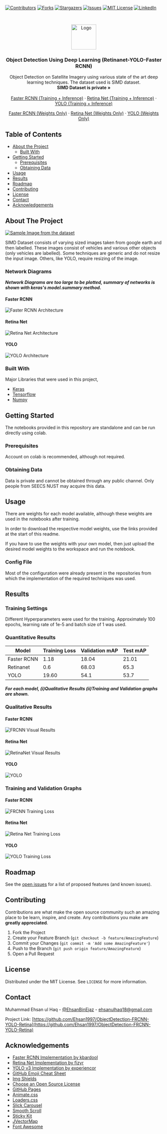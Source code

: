<!-- PROJECT SHIELDS -->
<!--
*** I'm using markdown "reference style" links for readability.
*** Reference links are enclosed in brackets [ ] instead of parentheses ( ).
*** See the bottom of this document for the declaration of the reference variables
*** for contributors-url, forks-url, etc. This is an optional, concise syntax you may use.
*** https://www.markdownguide.org/basic-syntax/#reference-style-links
-->
[![Contributors][contributors-shield]][contributors-url]
[![Forks][forks-shield]][forks-url]
[![Stargazers][stars-shield]][stars-url]
[![Issues][issues-shield]][issues-url]
[![MIT License][license-shield]][license-url]
[![LinkedIn][linkedin-shield]][linkedin-url]



<!-- PROJECT LOGO -->
<br />
<p align="center">
  <a href="https://github.com/Ehsan1997/ImageSegmentation-UNET-DeepLab-SegNet">
    <img src="https://coloradoengineering.com/wp-content/uploads/2017/09/Computer-Vision-and-Machine-Learning.png" alt="Logo" width="80" height="80">
  </a>

  <h3 align="center">Object Detection Using Deep Learning (Retinanet-YOLO-Faster RCNN)</h3>

  <p align="center">
    Object Detection on Satellite Imagery using various state of the art deep learning techniques. The dataset used is SIMD dataset.
    <br />
    <strong>SIMD Dataset is private »</strong>
    <br />
    <br />
    <a href="https://github.com/Ehsan1997/ObjectDetection-FRCNN-YOLO-Retina/blob/master/FasterRCNN.ipynb">Faster RCNN (Training + Inference)</a>
    ·
    <a href="https://github.com/Ehsan1997/ObjectDetection-FRCNN-YOLO-Retina/blob/master/Retinanet.ipynb">Retina Net (Training + Inference)</a>
    ·
    <a href="https://github.com/Ehsan1997/ObjectDetection-FRCNN-YOLO-Retina/blob/master/YOLO.ipynb">YOLO (Training + Inference)</a>
  </p>
  
  <p align="center">
    <a href="https://drive.google.com/file/d/10G03aobnixPSlKL_1_uEntf629bNukLf/view?usp=sharing">Faster RCNN (Weights Only)</a>
    ·
    <a href="https://drive.google.com/file/d/1-EfuTdqIwqJPTrvmAZ3wSkFyWWmdZvpI/view?usp=sharing">Retina Net (Weights Only)</a>
    ·
    <a href="https://drive.google.com/file/d/1-2jURM9Z6qE8lRELIRBxr1UrnXShhlZc/view?usp=sharing">YOLO (Weights Only)</a>
  </p>
  
</p>



<!-- TABLE OF CONTENTS -->
## Table of Contents

* [About the Project](#about-the-project)
  * [Built With](#built-with)
* [Getting Started](#getting-started)
  * [Prerequisites](#prerequisites)
  * [Obtaining Data](#obtaining-data)
* [Usage](#usage)
* [Results](#results)
* [Roadmap](#roadmap)
* [Contributing](#contributing)
* [License](#license)
* [Contact](#contact)
* [Acknowledgements](#acknowledgements)



<!-- ABOUT THE PROJECT -->
## About The Project

[![Sample Image from the dataset][product-screenshot]](https://github.com/Ehsan1997/ObjectDetection-FRCNN-YOLO-Retina)

SIMD Dataset consists of varying sized images taken from google earth and then labelled. These images consist of vehicles and various other objects (only vehicles are labelled). Some techniques are generic and do not resize the input image. Others, like YOLO, require resizing of the image.

### Network Diagrams

_**Network Diagrams are too large to be plotted, summary of networks is shown with keras's model.summary method.**_

#### Faster RCNN
![Faster RCNN Architecture](https://www.researchgate.net/profile/Vysakh_Mohan2/publication/330822827/figure/fig1/AS:727572925145090@1550478311441/This-image-shows-the-Faster-RCNN-Pipeline-Initial-layers-are-convolutional-layers-of.png)

#### Retina Net
![Retina Net Architecture](https://www.researchgate.net/publication/329817799/figure/fig7/AS:706118477156352@1545363172094/One-step-RetinaNet-architecture-in-prediction-mode-from-full-image-input-to-detection.png)

#### YOLO
![YOLO Architecture](https://www.researchgate.net/publication/335865923/figure/fig1/AS:804106595758082@1568725360777/Structure-detail-of-YOLOv3It-uses-Darknet-53-as-the-backbone-network-and-uses-three.jpg)

### Built With
Major Libraries that were used in this project,
* [Keras](https://keras.io)
* [Tensorflow](https://tensorflow.org)
* [Numpy](https://numpy.org)



<!-- GETTING STARTED -->
## Getting Started

The notebooks provided in this repository are standalone and can be run directly using colab.

### Prerequisites

Account on colab is recommended, although not required.

### Obtaining Data

Data is private and cannot be obtained through any public channel. Only people from SEECS NUST may acquire this data.



<!-- USAGE EXAMPLES -->
## Usage

There are weights for each model available, although these weights are used in the notebooks after training.

In order to download the respective model weights, use the links provided at the start of this readme.

If you have to use the weights with your own model, then just upload the desired model weights to the workspace and run the notebook.

### Config File
Most of the configuration were already present in the repositories from which the implementation of the required techniques was used.

## Results

### Training Settings

Different Hyperparameters were used for the training. Approximately 100 epochs, learning rate of 1e-5 and batch size of 1 was used.

### Quantitative Results
| Model | Training Loss | Validation mAP | Test mAP |
| ------------- | ------------- | ------------- | ------------- |
| Faster RCNN | 1.18 | 18.04 | 21.01 |
| Retinanet | 0.6 | 68.03 | 65.3 |
| YOLO | 19.60 | 54.1 | 53.7 |



#### *For each model, (i)Qualitative Results (ii)Training and Validation graphs are shown.*

### Qualitative Results

#### Faster RCNN
![FRCNN Visual Results][frcnn-qual-res]
#### Retina Net
![RetinaNet Visual Results][retinanet-qual-res]
#### YOLO
![YOLO][yolo-qual-res]

### Training and Validation Graphs

#### Faster RCNN
![FRCNN Training Loss][frcnn-train-graph]
#### Retina Net
![Retina Net Training Loss][retinanet-train-graph]
#### YOLO
![YOLO Training Loss][yolo-train-graph]

<!-- ROADMAP -->
## Roadmap

See the [open issues](https://github.com/Ehsan1997/ImageSegmentation-UNET-DeepLab-SegNet/issues) for a list of proposed features (and known issues).



<!-- CONTRIBUTING -->
## Contributing

Contributions are what make the open source community such an amazing place to be learn, inspire, and create. Any contributions you make are **greatly appreciated**.

1. Fork the Project
2. Create your Feature Branch (`git checkout -b feature/AmazingFeature`)
3. Commit your Changes (`git commit -m 'Add some AmazingFeature'`)
4. Push to the Branch (`git push origin feature/AmazingFeature`)
5. Open a Pull Request



<!-- LICENSE -->
## License

Distributed under the MIT License. See `LICENSE` for more information.



<!-- CONTACT -->
## Contact

Muhammad Ehsan ul Haq - [@EhsanBinEjaz](https://twitter.com/EhsanBinEjaz) - ehsanulhaq18@gmail.com

Project Link: [https://github.com/Ehsan1997/ObjectDetection-FRCNN-YOLO-Retina](https://github.com/Ehsan1997/ObjectDetection-FRCNN-YOLO-Retina)



<!-- ACKNOWLEDGEMENTS -->
## Acknowledgements
* [Faster RCNN Implementation by kbardool](https://github.com/kbardool/keras-frcnn)
* [Retina Net Implementation by fizyr](https://github.com/fizyr/keras-retinanet)
* [YOLO v3 Implementation by experiencor](https://github.com/experiencor/keras-yolo3)
* [GitHub Emoji Cheat Sheet](https://www.webpagefx.com/tools/emoji-cheat-sheet)
* [Img Shields](https://shields.io)
* [Choose an Open Source License](https://choosealicense.com)
* [GitHub Pages](https://pages.github.com)
* [Animate.css](https://daneden.github.io/animate.css)
* [Loaders.css](https://connoratherton.com/loaders)
* [Slick Carousel](https://kenwheeler.github.io/slick)
* [Smooth Scroll](https://github.com/cferdinandi/smooth-scroll)
* [Sticky Kit](http://leafo.net/sticky-kit)
* [JVectorMap](http://jvectormap.com)
* [Font Awesome](https://fontawesome.com)





<!-- MARKDOWN LINKS & IMAGES -->
<!-- https://www.markdownguide.org/basic-syntax/#reference-style-links -->
[contributors-shield]: https://img.shields.io/github/contributors/Ehsan1997/ObjectDetection-FRCNN-YOLO-Retina.svg?style=flat-square
[contributors-url]: https://github.com/Ehsan1997/ObjectDetection-FRCNN-YOLO-Retina/graphs/contributors
[forks-shield]: https://img.shields.io/github/forks/Ehsan1997/ObjectDetection-FRCNN-YOLO-Retina.svg?style=flat-square
[forks-url]: https://github.com/Ehsan1997/ObjectDetection-FRCNN-YOLO-Retina/network/members
[stars-shield]: https://img.shields.io/github/stars/Ehsan1997/ObjectDetection-FRCNN-YOLO-Retina.svg?style=flat-square
[stars-url]: https://github.com/Ehsan1997/ObjectDetection-FRCNN-YOLO-Retina/stargazers
[issues-shield]: https://img.shields.io/github/issues/Ehsan1997/ObjectDetection-FRCNN-YOLO-Retina.svg?style=flat-square
[issues-url]: https://github.com/Ehsan1997/ObjectDetection-FRCNN-YOLO-Retina/issues
[license-shield]: https://img.shields.io/github/license/othneildrew/Best-README-Template.svg?style=flat-square
[license-url]: https://github.com/Ehsan1997/ObjectDetection-FRCNN-YOLO-Retina/blob/master/LICENSE.txt
[linkedin-shield]: https://img.shields.io/badge/-LinkedIn-black.svg?style=flat-square&logo=linkedin&colorB=555
[linkedin-url]: https://linkedin.com/in/ehsansonofejaz
[product-screenshot]: readme-images/0014.jpg
[frcnn-train-graph]: unet-train-graph.png
[retinanet-train-graph]: readme-images/retina_graph.png
[yolo-train-graph]: deeplabv3+-train-graph.png
[frcnn-qual-res]: readme-images/frcnn.png
[retinanet-qual-res]: readme-images/retina.png
[yolo-qual-res]: readme-images/yolo.jpg

